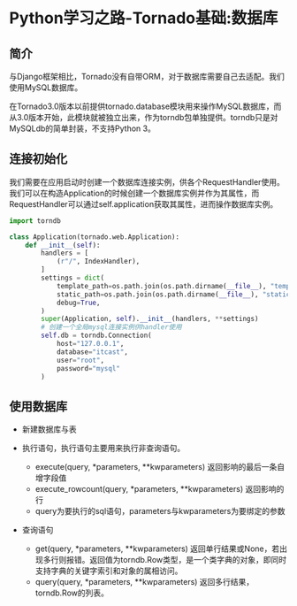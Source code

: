 # Python学习之路-Tornado基础:数据库


## 简介

与Django框架相比，Tornado没有自带ORM，对于数据库需要自己去适配。我们使用MySQL数据库。

在Tornado3.0版本以前提供tornado.database模块用来操作MySQL数据库，而从3.0版本开始，此模块就被独立出来，作为torndb包单独提供。torndb只是对MySQLdb的简单封装，不支持Python 3。

## 连接初始化

我们需要在应用启动时创建一个数据库连接实例，供各个RequestHandler使用。我们可以在构造Application的时候创建一个数据库实例并作为其属性，而RequestHandler可以通过self.application获取其属性，进而操作数据库实例。

```python
import torndb

class Application(tornado.web.Application):
    def __init__(self):
        handlers = [
            (r"/", IndexHandler),
        ]
        settings = dict(
            template_path=os.path.join(os.path.dirname(__file__), "templates"),
            static_path=os.path.join(os.path.dirname(__file__), "statics"),
            debug=True,
        )
        super(Application, self).__init__(handlers, **settings)
        # 创建一个全局mysql连接实例供handler使用
        self.db = torndb.Connection(
            host="127.0.0.1",
            database="itcast",
            user="root",
            password="mysql"
        )
```

## 使用数据库

- 新建数据库与表
- 执行语句，执行语句主要用来执行非查询语句。

  - execute(query, *parameters, **kwparameters) 返回影响的最后一条自增字段值
  - execute_rowcount(query, *parameters, **kwparameters) 返回影响的行
  - query为要执行的sql语句，parameters与kwparameters为要绑定的参数
- 查询语句

  - get(query, *parameters, **kwparameters) 返回单行结果或None，若出现多行则报错。返回值为torndb.Row类型，是一个类字典的对象，即同时支持字典的关键字索引和对象的属相访问。
  - query(query, *parameters, **kwparameters) 返回多行结果，torndb.Row的列表。


